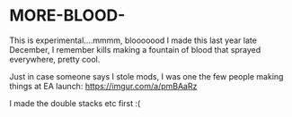 # MORE-BLOOD-
This is experimental....mmmm, blooooood
I made this last year late December, I remember kills making a fountain of blood that sprayed everywhere, pretty cool.



Just in case someone says I stole mods, I was one the few people making things at EA launch: https://imgur.com/a/pmBAaRz

I made the double stacks etc first :(
